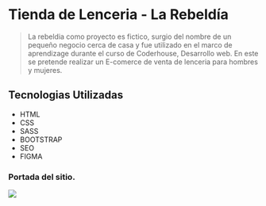 
# Tienda de Lenceria - La Rebeldía


>La rebeldia como proyecto es fictico, surgio del nombre de un pequeño negocio cerca de casa y fue utilizado en el marco de aprendizage durante el curso de Coderhouse, Desarrollo web. En este se pretende realizar un E-comerce de venta de lenceria para hombres y mujeres.

## Tecnologias Utilizadas
- HTML
- CSS
- SASS
- BOOTSTRAP
- SEO
- FIGMA
### Portada del sitio.
![](https://github.com/danielisaac24/La-rebeldia-comision39385/blob/main/assets/img/Portada.png)
